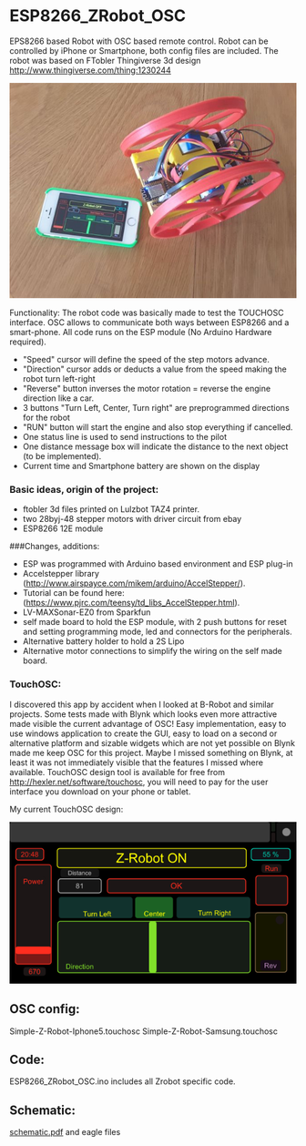 # ESP8266_ZRobot_OSC

EPS8266 based Robot with OSC based remote control. Robot can be controlled by iPhone or Smartphone, both config files are included.
The robot was based on FTobler Thingiverse 3d design http://www.thingiverse.com/thing:1230244

![Alt tag](pics/zrobot.jpg)

Functionality: The robot code was basically made to test the TOUCHOSC interface. OSC allows to communicate both 
	ways between ESP8266 and a smart-phone. All code runs on the ESP module (No Arduino Hardware required).
- "Speed" cursor will define the speed of the step motors advance.
- "Direction" cursor adds or deducts a value from the speed making the robot turn left-right
- "Reverse" button inverses the motor rotation = reverse the engine direction like a car.
- 3 buttons "Turn Left, Center, Turn right" are preprogrammed directions for the robot
- "RUN" button will start the engine and also stop everything if cancelled.
- One status line is used to send instructions to the pilot
- One distance message box will indicate the distance to the next object (to be implemented).
- Current time and Smartphone battery are shown on the display

### Basic ideas, origin of the project:

- ftobler 3d files printed on Lulzbot TAZ4 printer.
- two 28byj-48 stepper motors with driver circuit from ebay
- ESP8266 12E module
	
###Changes, additions:

- ESP was programmed with Arduino based environment and ESP plug-in
- Accelstepper library (http://www.airspayce.com/mikem/arduino/AccelStepper/).
- Tutorial can be found here: (https://www.pjrc.com/teensy/td_libs_AccelStepper.html).
- LV-MAXSonar-EZ0 from Sparkfun
- self made board to hold the ESP module, with 2 push buttons for reset and setting programming mode, 
  led and connectors for the peripherals.
- Alternative battery holder to hold a 2S Lipo
- Alternative motor connections to simplify the wiring on the self made board.

### TouchOSC:

I discovered this app by accident when I looked at B-Robot and similar projects. Some tests made with 
Blynk which looks even more attractive made visible the current advantage of OSC! Easy implementation,
easy to use windows application to create the GUI, easy to load on a second or alternative platform 
and sizable widgets which are not yet possible on Blynk made me keep OSC for this project. Maybe I 
missed something on Blynk, at least it was not immediately visible that the features I missed where 
available. TouchOSC design tool is available for free from http://hexler.net/software/touchosc, you 
will need to pay for the user interface you download on your phone or tablet.

My current TouchOSC design:

![Alt tag](pics/osc_display.png)


OSC config: 
----------
Simple-Z-Robot-Iphone5.touchosc
Simple-Z-Robot-Samsung.touchosc
	
Code:
----
ESP8266_ZRobot_OSC.ino includes all Zrobot specific code.

Schematic:
---------
[schematic.pdf](schematic.pdf) and eagle files
			
